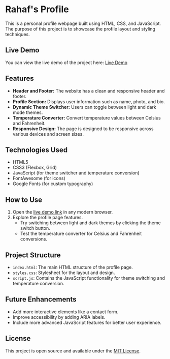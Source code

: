 # Rahaf's Profile

This is a personal profile webpage built using HTML, CSS, and JavaScript. The purpose of this project is to showcase the profile layout and styling techniques.

## Live Demo

You can view the live demo of the project here:
[Live Demo](https://rahaf-ayn-kraie.github.io/rahaf-profile/)

## Features

- **Header and Footer:** The website has a clean and responsive header and footer.
- **Profile Section:** Displays user information such as name, photo, and bio.
- **Dynamic Theme Switcher:** Users can toggle between light and dark mode themes.
- **Temperature Converter:** Convert temperature values between Celsius and Fahrenheit.
- **Responsive Design:** The page is designed to be responsive across various devices and screen sizes.

## Technologies Used

- HTML5
- CSS3 (Flexbox, Grid)
- JavaScript (for theme switcher and temperature conversion)
- FontAwesome (for icons)
- Google Fonts (for custom typography)

## How to Use

1. Open the [live demo link](https://rahaf-ayn-kraie.github.io/rahaf-profile/) in any modern browser.
2. Explore the profile page features.
   - Try switching between light and dark themes by clicking the theme switch button.
   - Test the temperature converter for Celsius and Fahrenheit conversions.

## Project Structure

- `index.html`: The main HTML structure of the profile page.
- `styles.css`: Stylesheet for the layout and design.
- `script.js`: Contains the JavaScript functionality for theme switching and temperature conversion.

## Future Enhancements

- Add more interactive elements like a contact form.
- Improve accessibility by adding ARIA labels.
- Include more advanced JavaScript features for better user experience.

## License

This project is open source and available under the [MIT License](LICENSE).
